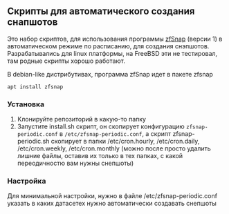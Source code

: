 ## Скрипты для автоматического создания снапшотов

Это набор скриптов, для использования программы [zfSnap](https://github.com/zfsnap/zfsnap/tree/legacy) (версии 1) в автоматическом
режиме по расписанию, для создания снэпшотов. Разрабатывались для linux
платформы, на FreeBSD эти не тестировал, там родные скрипты хорошо
работают.

В debian-like дистрибутивах, программа zfSnap идет в пакете zfsnap

`apt install zfsnap`

### Установка

1. Клонируйте репозиторий в какую-то папку
2. Запустите install.sh скрипт, он скопирует конфигурацию `zfsnap-periodic.conf`
   в `/etc/zfsnap-periodic.conf`, а скрипт zfsnap-periodic.sh скопирует
   в папки /etc/cron.hourly, /etc/cron.daily, /etc/cron.weekly, /etc/cron.monthly
   (можно после просто удалить лишние файлы, оставив их только в тех папках,
   с какой переодичностю вам нужны снепшоты)


### Настройка

Для минимальной настройки, нужно в файле /etc/zfsnap-periodic.conf указать в каких
датасетех нужно автоматически создавать снепшоты
